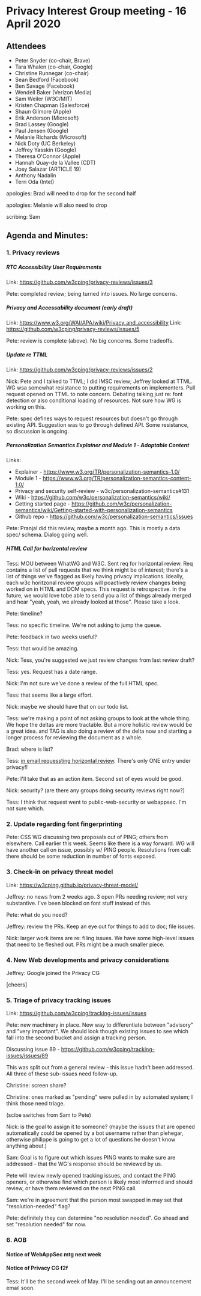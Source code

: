 # Privacy Interest Group meeting - 16 April 2020

## Attendees 

* Peter Snyder (co-chair, Brave)
* Tara Whalen (co-chair, Google)
* Christine Runnegar (co-chair)
* Sean Bedford (Facebook)
* Ben Savage (Facebook)
* Wendell Baker (Verizon Media)
* Sam Weiler (W3C/MIT)
* Kristen Chapman (Salesforce)
* Shaun Gilmore (Apple)
* Erik Anderson (Microsoft)
* Brad Lassey (Google)
* Paul Jensen (Google)
* Melanie Richards (Microsoft)
* Nick Doty (UC Berkeley)
* Jeffrey Yasskin (Google)
* Theresa O'Connor (Apple)
* Hannah Quay-de la Vallee (CDT)
* Joey Salazar (ARTICLE 19)
* Anthony Nadalin
* Terri Oda (Intel)

apologies: Brad will need to drop for the second half

apologies: Melanie will also need to drop

scribing: Sam

## Agenda and Minutes:

### 1. Privacy reviews 

##### RTC Accessibility User Requirements

Link: https://github.com/w3cping/privacy-reviews/issues/3

Pete: completed review; being turned into issues.  No large concerns.

##### Privacy and Accessability document (early draft)

Link: https://www.w3.org/WAI/APA/wiki/Privacy_and_accessibility
Link: https://github.com/w3cping/privacy-reviews/issues/5

Pete: review is complete (above).  No big concerns.  Some tradeoffs.

##### Update re TTML

Link: https://github.com/w3cping/privacy-reviews/issues/2

Nick: Pete and I talked to TTML; I did IMSC review; Jeffrey looked at TTML.  WG wsa somewhat resistance to putting requirements on implementers.  Pull request opened on TTML to note concern.  Debating talking just re: font detection or also conditional loading of resources.  Not sure how WG is working on this.

Pete: spec defines ways to request resources but doesn't go through existing API.  Suggestion was to go through defined API.  Some resistance, so discussion is ongoing.

##### Personalization Semantics Explainer and Module 1 - Adaptable Content

Links:

- Explainer - https://www.w3.org/TR/personalization-semantics-1.0/
- Module 1 - https://www.w3.org/TR/personalization-semantics-content-1.0/
- Privacy and security self-review - w3c/personalization-semantics#131
- Wiki - https://github.com/w3c/personalization-semantics/wiki/
- Getting started page - https://github.com/w3c/personalization-semantics/wiki/Getting-started-with-personalization-semantics
- Github repo - https://github.com/w3c/personalization-semantics/issues

Pete: Pranjal did this review, maybe a month ago.  This is mostly a data spec/ schema.  Dialog going well.

##### HTML Call for horizontal review

Tess: MOU between WhatWG and W3C.  Sent req for horizontal review.  Req contains a list of pull requests that we think might be of interest; there's a list of things we've flagged as likely having privacy implications.  Ideally, each w3c horitzonal review groups will poactively review changes being worked on in HTML and DOM specs.  This request is retrospective.  In the future, we would love tobe able to send you a list of things already merged and hear "yeah, yeah, we already looked at those".  Please take a look.

Pete: timeline?

Tess: no specific timeline.  We're not asking to jump the queue.

Pete: feedback in two weeks useful?

Tess: that would be amazing.

Nick: Tess, you're suggested we just review changes from last review draft?

Tess: yes.  Request has a date range.  

Nick: I'm not sure we've done a review of the full HTML spec.

Tess: that seems like a large effort.

Nick: maybe we should have that on our todo list.

Tess: we're making a point of not asking groups to look at the whole thing.  We hope the deltas are more tractable.  But a more holistic review would be a great idea. and TAG is also doing a review of the delta now and starting a longer process for reviewing the document as a whole.

Brad: where is list?

Tess: [in email requessting horizontal review](https://www.w3.org/mid/034307057eaf9785fc9eedbf6a2e7e8b@w3.org).
There's only ONE entry under privacy!!

Pete: I'll take that as an action item.  Second set of eyes would be good.

Nick: security? (are there any groups doing security reviews right now?)

Tess: I think that request went to public-web-security or webappsec.  I'm not sure which.

### 2. Update regarding font fingerprinting

Pete: CSS WG discussing two proposals out of PING; others from elsewhere.  Call earlier this week.  Seems like there is a way forward.  WG will have another call on issue, possibly w/ PING people.  Resolutions from call: there should be some reduction in number of fonts exposed.  

### 3. Check-in on privacy threat model

Link: https://w3cping.github.io/privacy-threat-model/

Jeffrey: no news from 2 weeks ago.  3 open PRs needing review; not very substantive.  I've been blocked on font stuff instead of this.  

Pete: what do you need?

Jeffrey: review the PRs.  Keep an eye out for things to add to doc; file issues.

Nick: larger work items are re: filing issues.  We have some high-level issues that need to be fleshed out.  PRs might be a much smaller piece.

### 4. New Web developments and privacy considerations 

Jeffrey: Google joined the Privacy CG

[cheers]

### 5. Triage of privacy tracking issues

Link: https://github.com/w3cping/tracking-issues/issues

Pete: new machinery in place.  New way to differentiate between "advisory" and "very important".  We should look though existing issues to see which fall into the second bucket and assign a tracking person.

Discussing issue 89 - https://github.com/w3cping/tracking-issues/issues/89

This was split out from a general review - this issue hadn't been addressed.  All three of these sub-issues need follow-up.

Christine: screen share?

Christine: ones marked as "pending" were pulled in by automated system; I think those need triage.

(scibe switches from Sam to Pete)

Nick: is the goal to assign it to someone?
(maybe the issues that are opened automatically could be opened by a bot username rather than plehegar, otherwise philippe is going to get a lot of questions he doesn't know anything about.)

Sam: Goal is to figure out which issues PING wants to make sure are addressed - that the WG's response should be reviewed by us.  

Pete will review newly opened tracking issues, and contact the PING openers, or otherwise find which person is likely most informed and should review, or have them reviewed on the next PING call.

Sam: we're in agreement that the person most swapped in may set that "resolution-needed" flag?

Pete: definitely they can determine "no resolution needed".  Go ahead and set "resolution needed" for now.

### 6. AOB

#### Notice of WebAppSec mtg next week
#### Notice of Privacy CG f2f

Tess: It'll be the second week of May. I'll be sending out an announcement email soon.






